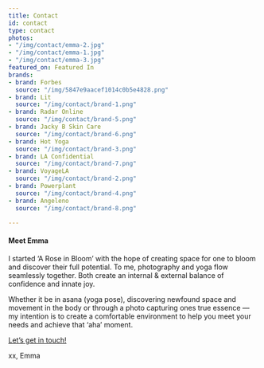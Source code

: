 ```yaml
---
title: Contact
id: contact
type: contact
photos:
- "/img/contact/emma-2.jpg"
- "/img/contact/emma-1.jpg"
- "/img/contact/emma-3.jpg"
featured_on: Featured In
brands:
- brand: Forbes
  source: "/img/5847e9aacef1014c0b5e4828.png"
- brand: Lit
  source: "/img/contact/brand-1.png"
- brand: Radar Online
  source: "/img/contact/brand-5.png"
- brand: Jacky B Skin Care
  source: "/img/contact/brand-6.png"
- brand: Hot Yoga
  source: "/img/contact/brand-3.png"
- brand: LA Confidential
  source: "/img/contact/brand-7.png"
- brand: VoyageLA
  source: "/img/contact/brand-2.png"
- brand: Powerplant
  source: "/img/contact/brand-4.png"
- brand: Angeleno
  source: "/img/contact/brand-8.png"

---
```

#### Meet Emma

I started ‘A Rose in Bloom’ with the hope of creating space for one to bloom and discover their full potential. To me, photography and yoga flow seamlessly together. Both create an internal & external balance of confidence and innate joy.

Whether it be in asana (yoga pose), discovering newfound space and movement in the body or through a photo capturing ones true essence — my intention is to create a comfortable environment to help you meet your needs and achieve that ‘aha’ moment.

[Let’s get in touch!](#contact-form)

xx, Emma
